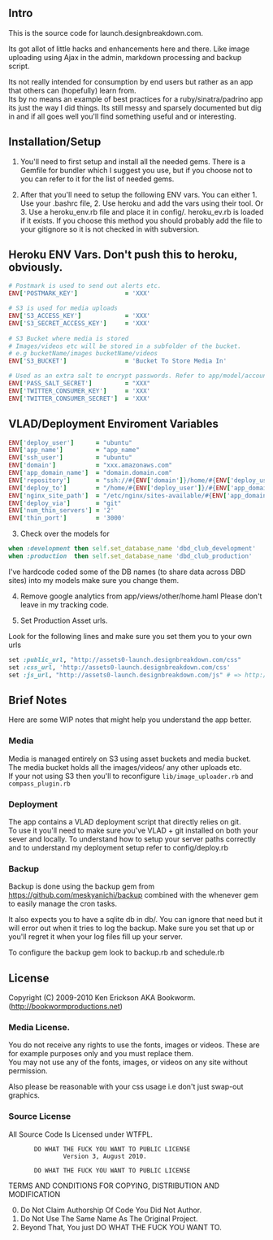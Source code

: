 ## Intro

This is the source code for launch.designbreakdown.com.   

Its got allot of little hacks and enhancements here and there. 
Like image uploading using Ajax in the admin, markdown processing and backup script.

Its not really intended for consumption by end users but rather as an app that others can (hopefully) learn from.   
Its by no means an example of best practices for a ruby/sinatra/padrino app its just the way I did things.
Its still messy and sparsely documented but dig in and if all goes well you'll find something useful and or interesting. 

## Installation/Setup

1. You'll need to first setup and install all the needed gems. 
  There is a Gemfile for bundler which I suggest you use, but if you choose not to you can refer to it for the list of needed gems.

2. After that you'll need to setup the following ENV vars.
  You can either 1. Use your .bashrc file, 2. Use heroku and add the vars using their tool.
  Or 3. Use a heroku_env.rb file and place it in config/. heroku_ev.rb is loaded if it exists. 
  If you choose this method you should probably add the file to your gitignore so it is not checked in with subversion.
  
  ## Heroku ENV Vars. Don't push this to heroku, obviously.    
  
  ```ruby     
  # Postmark is used to send out alerts etc.
  ENV['POSTMARK_KEY']             = 'XXX'

  # S3 is used for media uploads
  ENV['S3_ACCESS_KEY']            = 'XXX'
  ENV['S3_SECRET_ACCESS_KEY']     = 'XXX'   
    
  # S3 Bucket where media is stored   
  # Images/videos etc will be stored in a subfolder of the bucket.
  # e.g bucketName/images bucketName/videos 
  ENV['S3_BUCKET']                = 'Bucket To Store Media In'

  # Used as an extra salt to encrypt passwords. Refer to app/model/account.rb
  ENV['PASS_SALT_SECRET']         = "XXX"  
  ENV['TWITTER_CONSUMER_KEY']     = 'XXX'   
  ENV['TWITTER_CONSUMER_SECRET']  = 'XXX' 
  ```

  ## VLAD/Deployment Enviroment Variables    
  
  ```ruby
  ENV['deploy_user']      = "ubuntu"
  ENV['app_name']         = "app_name" 
  ENV['ssh_user']         = "ubuntu" 
  ENV['domain']           = "xxx.amazonaws.com" 
  ENV['app_domain_name']  = "domain.domain.com"
  ENV['repository']       = "ssh://#{ENV['domain']}/home/#{ENV['deploy_user']}/repos/#{ENV['app_name']}.git"
  ENV['deploy_to']        = "/home/#{ENV['deploy_user']}/#{ENV['app_domain_name']}/#{ENV['app_name']}"     
  ENV['nginx_site_path']  = "/etc/nginx/sites-available/#{ENV['app_domain_name']}"
  ENV['deploy_via']       = "git"    
  ENV['num_thin_servers'] = '2' 
  ENV['thin_port']        = '3000'    
  ```  

3. Check over the models for 
  ```ruby
  when :development then self.set_database_name 'dbd_club_development'
  when :production  then self.set_database_name 'dbd_club_production'     
  ```    
  I've hardcode coded some of the DB names (to share data across DBD sites) into my models make sure you change them.       

4. Remove google analytics from app/views/other/home.haml
   Please don't leave in my tracking code.     
  
5. Set Production Asset urls.

  Look for the following lines and make sure you set them you to your own urls        
  
  ```ruby
  set :public_url, "http://assets0-launch.designbreakdown.com/css"       
  set :css_url, 'http://assets0-launch.designbreakdown.com/css'
  set :js_url, "http://assets0-launch.designbreakdown.com/js" # => http://site.com/js        
  ```
  
## Brief Notes  

Here are some WIP notes that might help you understand the app better.     

### Media            

Media is managed entirely on S3 using asset buckets and media bucket. 
The media bucket holds all the images/videos/ any other uploads etc.  
If your not using S3 then you'll to reconfigure
`lib/image_uploader.rb`
and           
`compass_plugin.rb`

### Deployment                       

The app contains a VLAD deployment script that directly relies on git.   
To use it you'll need to make sure you've VLAD + git installed on both your sever and locally.
To understand how to setup your server paths correctly and to understand my deployment setup refer to config/deploy.rb

### Backup

Backup is done using the backup gem from https://github.com/meskyanichi/backup combined with the whenever gem to easily manage the cron tasks.

It also expects you to have a sqlite db in db/.
You can ignore that need but it will error out when it tries to log the backup.
Make sure you set that up or you'll regret it when your log files fill up your server.   

To configure the backup gem look to backup.rb and schedule.rb

## License

Copyright (C) 2009-2010 Ken Erickson AKA Bookworm. (http://bookwormproductions.net)

### Media License.    
 
You do not receive any rights to use the fonts, images or videos. 
These are for example purposes only and you must replace them.    
You may not use any of the fonts, images, or videos on any site without permission. 

Also please be reasonable with your css usage i.e don't just swap-out graphics.

### Source License
All Source Code Is Licensed under WTFPL.

           DO WHAT THE FUCK YOU WANT TO PUBLIC LICENSE
                   Version 3, August 2010. 
 
           DO WHAT THE FUCK YOU WANT TO PUBLIC LICENSE
  TERMS AND CONDITIONS FOR COPYING, DISTRIBUTION AND MODIFICATION
 
  0. Do Not Claim Authorship Of Code You Did Not Author.
  1. Do Not Use The Same Name As The Original Project.
  2. Beyond That, You just DO WHAT THE FUCK YOU WANT TO.
